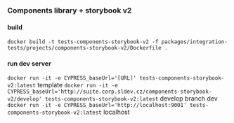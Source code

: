 ### Components library + storybook v2

#### build

`docker build -t tests-components-storybook-v2 -f packages/integration-tests/projects/components-storybook-v2/Dockerfile .`

#### run dev server

`docker run -it -e CYPRESS_baseUrl='[URL]' tests-components-storybook-v2:latest` template
`docker run -it -e CYPRESS_baseUrl='http://suite.corp.sldev.cz/components-storybook-v2/develop' tests-components-storybook-v2:latest` develop branch dev
`docker run -it -e CYPRESS_baseUrl='http://localhost:9001' tests-components-storybook-v2:latest` localhost
